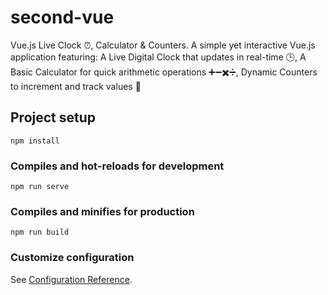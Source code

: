 # second-vue

Vue.js Live Clock ⏰, Calculator & Counters. A simple yet interactive Vue.js application featuring: A Live Digital Clock that updates in real-time 🕒, A Basic Calculator for quick arithmetic operations ➕➖✖️➗, Dynamic Counters to increment and track values 🔢

## Project setup
```
npm install
```

### Compiles and hot-reloads for development
```
npm run serve
```

### Compiles and minifies for production
```
npm run build
```

### Customize configuration
See [Configuration Reference](https://cli.vuejs.org/config/).
